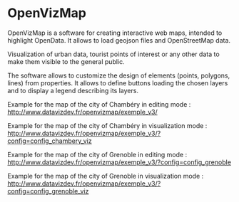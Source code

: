 # OpenVizMap

OpenVizMap is a software for creating interactive web maps, intended to highlight OpenData. It allows to load geojson files and OpenStreetMap data.

Visualization of urban data, tourist points of interest or any other data to make them visible to the general public.

The software allows to customize the design of elements (points, polygons, lines) from properties. It allows to define buttons loading the chosen layers and to display a legend describing its layers.


Example for the map of the city of Chambéry in editing mode : http://www.datavizdev.fr/openvizmap/exemple_v3/

Example for the map of the city of Chambéry in visualization mode : http://www.datavizdev.fr/openvizmap/exemple_v3/?config=config_chambery_viz

Example for the map of the city of Grenoble in editing mode : http://www.datavizdev.fr/openvizmap/exemple_v3/?config=config_grenoble

Example for the map of the city of Grenoble in visualization mode : http://www.datavizdev.fr/openvizmap/exemple_v3/?config=config_grenoble_viz
